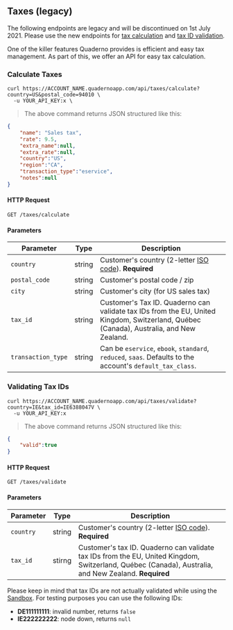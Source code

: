## Taxes (legacy)

<aside class="warning">
The following endpoints are legacy and will be discontinued on 1st July 2021. Please use the new endpoints for <a href="#calculate-a-tax-rate">tax calculation</a> and <a href="#validate-a-tax-id">tax ID validation</a>.
</aside>

One of the killer features Quaderno provides is efficient and easy tax management. As part of this, we offer an API for easy tax calculation.

### Calculate Taxes

```shell
curl https://ACCOUNT_NAME.quadernoapp.com/api/taxes/calculate?country=US&postal_code=94010 \
  -u YOUR_API_KEY:x \
```
> The above command returns JSON structured like this:

```json
{
    "name": "Sales tax",
    "rate": 9.5,
    "extra_name":null,
    "extra_rate":null,
    "country":"US",
    "region":"CA",
    "transaction_type":"eservice",
    "notes":null
}
```

#### HTTP Request

`GET /taxes/calculate`

#### Parameters

Parameter          | Type      | Description
-------------------|-----------|------------------------------------------------------------------------------------------------
`country`          | string    | Customer's country (2-letter [ISO code](http://en.wikipedia.org/wiki/ISO_3166-1#Current_codes)). **Required**
`postal_code`      | string    | Customer's postal code / zip
`city`             | string    | Customer's city (for US sales tax)
`tax_id`           | string    | Customer's Tax ID. Quaderno can validate tax IDs from the EU, United Kingdom, Switzerland, Québec (Canada), Australia, and New Zealand.
`transaction_type` | string    | Can be `eservice`, `ebook`, `standard`, `reduced`, `saas`. Defaults to the account's `default_tax_class`.






### Validating Tax IDs

```shell
curl https://ACCOUNT_NAME.quadernoapp.com/api/taxes/validate?country=IE&tax_id=IE6388047V \
  -u YOUR_API_KEY:x
```
> The above command returns JSON structured like this:

```json
{
    "valid":true
}
```

#### HTTP Request

`GET /taxes/validate`

#### Parameters

Parameter    | Type      | Description
-------------|-----------|------------------------------------------------------------------------------------------------
`country`    | string    | Customer's country (2-letter [ISO code](http://en.wikipedia.org/wiki/ISO_3166-1#Current_codes)). **Required**
`tax_id`     | stirng    | Customer's tax ID. Quaderno can validate tax IDs from the EU, United Kingdom, Switzerland, Québec (Canada), Australia, and New Zealand. **Required**

Please keep in mind that tax IDs are not actually validated while using the [Sandbox](https://developers.quaderno.io/#introduction-the-sandbox). For testing purposes you can use the following IDs:

- **DE111111111**: invalid number, returns `false`
- **IE222222222**: node down, returns `null`
